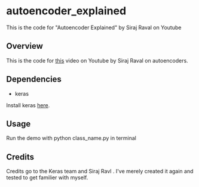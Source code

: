# autoencoder_explained
This is the code for "Autoencoder Explained" by Siraj Raval on Youtube 


## Overview

This is the code for [this](https://youtu.be/H1AllrJ-_30) video on Youtube by Siraj Raval on autoencoders. 

## Dependencies

* keras

Install keras [here](https://keras.io/). 

## Usage 

Run the demo with python class_name.py in terminal 

## Credits

Credits go to the Keras team and Siraj Ravl . I've merely created it again and tested to get familier with myself.

